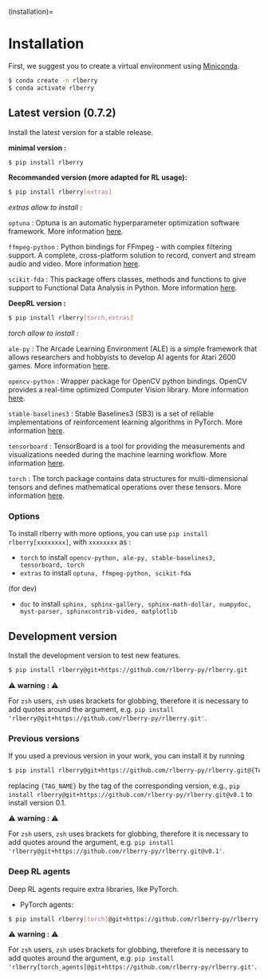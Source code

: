 (installation)=

# Installation
First, we suggest you to create a virtual environment using
[Miniconda](https://docs.conda.io/en/latest/miniconda.html).

```bash
$ conda create -n rlberry
$ conda activate rlberry
```
## Latest version (0.7.2)
Install the latest version for a stable release.

**minimal version :**
```bash
$ pip install rlberry
```


**Recommanded version (more adapted for RL usage):**
```bash
$ pip install rlberry[extras]
```
*extras allow to install :*

`optuna` : Optuna is an automatic hyperparameter optimization software framework. More information [here](https://optuna.org/).

`ffmpeg-python` : Python bindings for FFmpeg - with complex filtering support. A complete, cross-platform solution to record, convert and stream audio and video. More information [here](https://pypi.org/project/ffmpeg-python/).

`scikit-fda` : This package offers classes, methods and functions to give support to Functional Data Analysis in Python. More information [here](https://fda.readthedocs.io/en/latest/).


**DeepRL version :**
```bash
$ pip install rlberry[torch,extras]
```
*torch allow to install :*

`ale-py` : The Arcade Learning Environment (ALE) is a simple framework that allows researchers and hobbyists to develop AI agents for Atari 2600 games. More information [here](https://pypi.org/project/ale-py/).

`opencv-python` : Wrapper package for OpenCV python bindings. OpenCV provides a real-time optimized Computer Vision library. More information [here](https://pypi.org/project/opencv-python/).

`stable-baselines3` : Stable Baselines3 (SB3) is a set of reliable implementations of reinforcement learning algorithms in PyTorch. More information [here](https://stable-baselines3.readthedocs.io/en/master/).

`tensorboard` : TensorBoard is a tool for providing the measurements and visualizations needed during the machine learning workflow. More information [here](https://www.tensorflow.org/tensorboard/get_started).

`torch` : The torch package contains data structures for multi-dimensional tensors and defines mathematical operations over these tensors. More information [here](https://pytorch.org/docs/stable/torch.html).



### Options
To install rlberry with more options, you can use ``pip install rlberry[xxxxxxxx]``, with `xxxxxxxx` as :

- `torch` to install `opencv-python, ale-py, stable-baselines3, tensorboard, torch`
- `extras` to install `optuna, ffmpeg-python, scikit-fda`

(for dev)

- `doc` to install `sphinx, sphinx-gallery, sphinx-math-dollar, numpydoc, myst-parser, sphinxcontrib-video, matplotlib`

## Development version
Install the development version to test new features.

```bash
$ pip install rlberry@git+https://github.com/rlberry-py/rlberry.git
```

<span>&#9888;</span> **warning :** <span>&#9888;</span>

For `zsh` users, `zsh` uses brackets for globbing, therefore it is necessary to add quotes around the argument,
e.g. ```pip install 'rlberry@git+https://github.com/rlberry-py/rlberry.git'```.

### Previous versions
If you used a previous version in your work, you can install it by running

```bash
$ pip install rlberry@git+https://github.com/rlberry-py/rlberry.git@{TAG_NAME}
```

replacing `{TAG_NAME}` by the tag of the corresponding version,
e.g., ```pip install rlberry@git+https://github.com/rlberry-py/rlberry.git@v0.1```
to install version 0.1.

<span>&#9888;</span> **warning :** <span>&#9888;</span>

For `zsh` users, `zsh` uses brackets for globbing, therefore it is necessary to add quotes around the argument,
e.g. ```pip install 'rlberry@git+https://github.com/rlberry-py/rlberry.git@v0.1'```.

### Deep RL agents
Deep RL agents require extra libraries, like PyTorch.

* PyTorch agents:

```bash
$ pip install rlberry[torch]@git+https://github.com/rlberry-py/rlberry.git
```

<span>&#9888;</span> **warning :** <span>&#9888;</span>

For `zsh` users, `zsh` uses brackets for globbing, therefore it is necessary to add quotes around the argument,
e.g. ```pip install 'rlberry[torch_agents]@git+https://github.com/rlberry-py/rlberry.git'```.
